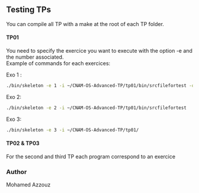 ## Testing TPs

You can compile all TP with a make at the root of each TP folder.

#### TP01

You need to specify the exercice you want to execute with the option -e and the number associated.  
Example of commands for each exercices:

Exo 1 :
```bash
./bin/skeleton -e 1 -i ~/CNAM-OS-Advanced-TP/tp01/bin/srcfilefortest -o test
```

Exo 2:
```bash
./bin/skeleton -e 2 -i ~/CNAM-OS-Advanced-TP/tp01/bin/srcfilefortest
```

Exo 3:
```bash
./bin/skeleton -e 3 -i ~/CNAM-OS-Advanced-TP/tp01/
```
#### TP02 & TP03

For the second and third TP each program correspond to an exercice

### Author

Mohamed Azzouz